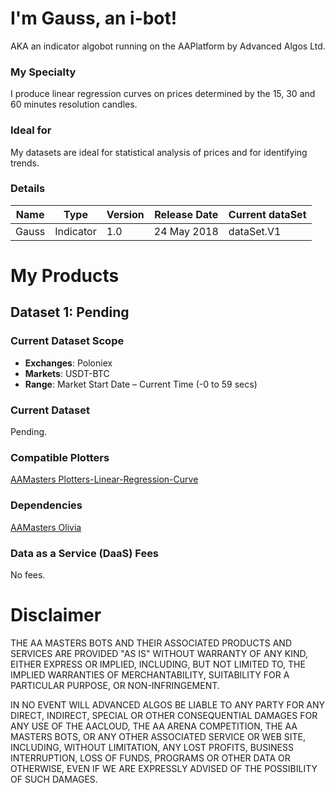 # I'm Gauss, an i-bot!
AKA an indicator algobot running on the AAPlatform by Advanced Algos Ltd.

### My Specialty
I produce linear regression curves on prices determined by the 15, 30 and 60 minutes resolution candles.

### Ideal for
My datasets are ideal for statistical analysis of prices and for identifying trends.

### Details

| **Name** | **Type** | **Version** | **Release Date** | **Current dataSet** |
|----------|----------|----------|----------|----------|
| Gauss | Indicator | 1.0 | 24 May 2018 | dataSet.V1 |

# My Products

## Dataset 1: Pending

### Current Dataset Scope
* **Exchanges**: Poloniex
* **Markets**: USDT-BTC
* **Range**: Market Start Date – Current Time (-0 to 59 secs)

### Current Dataset
Pending.

### Compatible Plotters
[AAMasters Plotters-Linear-Regression-Curve](https://github.com/AAMasters/Plotters-Linear-Regression-Curve)

### Dependencies
[AAMasters Olivia](https://github.com/AAMasters/AAOlivia-Indicator-Bot)

### Data as a Service (DaaS) Fees
No fees.

# Disclaimer

THE AA MASTERS BOTS AND THEIR ASSOCIATED PRODUCTS AND SERVICES ARE PROVIDED "AS IS" WITHOUT WARRANTY OF ANY KIND, EITHER EXPRESS OR IMPLIED, INCLUDING, BUT NOT LIMITED TO, THE IMPLIED WARRANTIES OF MERCHANTABILITY, SUITABILITY FOR A PARTICULAR PURPOSE, OR NON-INFRINGEMENT.

IN NO EVENT WILL ADVANCED ALGOS BE LIABLE TO ANY PARTY FOR ANY DIRECT, INDIRECT, SPECIAL OR OTHER CONSEQUENTIAL DAMAGES FOR ANY USE OF THE AACLOUD, THE AA ARENA COMPETITION, THE AA MASTERS BOTS, OR ANY OTHER ASSOCIATED SERVICE OR WEB SITE, INCLUDING, WITHOUT LIMITATION, ANY LOST PROFITS, BUSINESS INTERRUPTION, LOSS OF FUNDS, PROGRAMS OR OTHER DATA OR OTHERWISE, EVEN IF WE ARE EXPRESSLY ADVISED OF THE POSSIBILITY OF SUCH DAMAGES.
